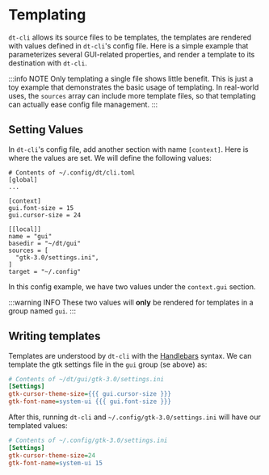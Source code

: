 # Templating

`dt-cli` allows its source files to be templates, the templates are rendered
with values defined in `dt-cli`'s config file.  Here is a simple example that
parameterizes several GUI-related properties, and render a template to its
destination with `dt-cli`.

:::info NOTE
Only templating a single file shows little benefit.  This is just a toy
example that demonstrates the basic usage of templating.  In real-world uses,
the `sources` array can include more template files, so that templating can
actually ease config file management.
:::

## Setting Values

In `dt-cli`'s config file, add another section with name `[context]`.  Here is
where the values are set.  We will define the following values:

```toml{5-7,10}
# Contents of ~/.config/dt/cli.toml
[global]
...

[context]
gui.font-size = 15
gui.cursor-size = 24

[[local]]
name = "gui"
basedir = "~/dt/gui"
sources = [
  "gtk-3.0/settings.ini",
]
target = "~/.config"
```

In this config example, we have two values under the `context.gui` section.

:::warning INFO
These two values will **only** be rendered for templates in a group named
`gui`.
:::

## Writing templates

Templates are understood by `dt-cli` with the [Handlebars] syntax.  We can
template the gtk settings file in the `gui` group (se above) as:

```ini
# Contents of ~/dt/gui/gtk-3.0/settings.ini
[Settings]
gtk-cursor-theme-size={{{ gui.cursor-size }}}
gtk-font-name=system-ui {{{ gui.font-size }}}
```

After this, running `dt-cli` and `~/.config/gtk-3.0/settings.ini` will have
our templated values:

```ini
# Contents of ~/.config/gtk-3.0/settings.ini
[Settings]
gtk-cursor-theme-size=24
gtk-font-name=system-ui 15
```

<!-- Writing Templates -->
[Handlebars]: https://handlebarsjs.com/guide/
